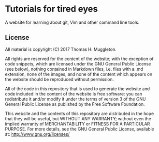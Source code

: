 # Tutorials for tired eyes

A website for learning about git, Vim and other command line tools.

## License

All material is copyright (C) 2017 Thomas H. Muggleton.

All rights are reserved for the content of the website; with the exception of
code snippets, which are licensed under the GNU General Public License (see
below), nothing contained in Markdown files, i.e. files with a .md extension,
none of the images, and none of the content which appears on the website should
be reproduced without permission.

All of the code in this repository that is used to generate the website and
code included in the content of the website is free software: you can
redistribute it and/or modify it under the terms of version 3 of the GNU
General Public License as published by the Free Software Foundation.

This website and the contents of this repository are distributed in the hope
that they will be useful, but WITHOUT ANY WARRANTY; without even the implied
warranty of MERCHANTABILITY or FITNESS FOR A PARTICULAR PURPOSE.  For more
details, see the GNU General Public License, available at:
http://www.gnu.org/licenses/
